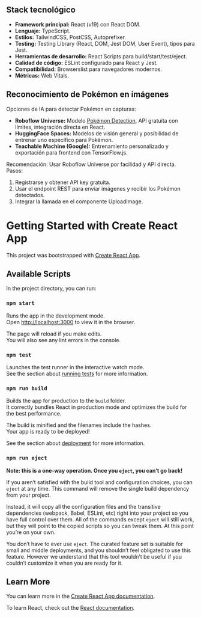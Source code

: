 ## Stack tecnológico

- **Framework principal:** React (v19) con React DOM.
- **Lenguaje:** TypeScript.
- **Estilos:** TailwindCSS, PostCSS, Autoprefixer.
- **Testing:** Testing Library (React, DOM, Jest DOM, User Event), tipos para Jest.
- **Herramientas de desarrollo:** React Scripts para build/start/test/eject.
- **Calidad de código:** ESLint configurado para React y Jest.
- **Compatibilidad:** Browserslist para navegadores modernos.
- **Métricas:** Web Vitals.

## Reconocimiento de Pokémon en imágenes

Opciones de IA para detectar Pokémon en capturas:
- **Roboflow Universe:** Modelo [Pokémon Detection](https://universe.roboflow.com/roboflow-jvuqo/pokemon-detection), API gratuita con límites, integración directa en React.
- **HuggingFace Spaces:** Modelos de visión general y posibilidad de entrenar uno específico para Pokémon.
- **Teachable Machine (Google):** Entrenamiento personalizado y exportación para frontend con TensorFlow.js.

Recomendación: Usar Roboflow Universe por facilidad y API directa.  
Pasos:
1. Registrarse y obtener API key gratuita.
2. Usar el endpoint REST para enviar imágenes y recibir los Pokémon detectados.
3. Integrar la llamada en el componente UploadImage.

# Getting Started with Create React App

This project was bootstrapped with [Create React App](https://github.com/facebook/create-react-app).

## Available Scripts

In the project directory, you can run:

### `npm start`

Runs the app in the development mode.\
Open [http://localhost:3000](http://localhost:3000) to view it in the browser.

The page will reload if you make edits.\
You will also see any lint errors in the console.

### `npm test`

Launches the test runner in the interactive watch mode.\
See the section about [running tests](https://facebook.github.io/create-react-app/docs/running-tests) for more information.

### `npm run build`

Builds the app for production to the `build` folder.\
It correctly bundles React in production mode and optimizes the build for the best performance.

The build is minified and the filenames include the hashes.\
Your app is ready to be deployed!

See the section about [deployment](https://facebook.github.io/create-react-app/docs/deployment) for more information.

### `npm run eject`

**Note: this is a one-way operation. Once you `eject`, you can’t go back!**

If you aren’t satisfied with the build tool and configuration choices, you can `eject` at any time. This command will remove the single build dependency from your project.

Instead, it will copy all the configuration files and the transitive dependencies (webpack, Babel, ESLint, etc) right into your project so you have full control over them. All of the commands except `eject` will still work, but they will point to the copied scripts so you can tweak them. At this point you’re on your own.

You don’t have to ever use `eject`. The curated feature set is suitable for small and middle deployments, and you shouldn’t feel obligated to use this feature. However we understand that this tool wouldn’t be useful if you couldn’t customize it when you are ready for it.

## Learn More

You can learn more in the [Create React App documentation](https://facebook.github.io/create-react-app/docs/getting-started).

To learn React, check out the [React documentation](https://reactjs.org/).
